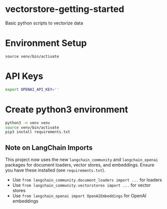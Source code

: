 # vectorstore-getting-started
Basic python scripts to vectorize data


# Environment Setup
```
source venv/bin/activate
```
# API Keys
```bash
export OPENAI_API_KEY=''
```
# Create python3 environment
```bash
python3 -m venv venv
source venv/bin/activate
pip3 install requirements.txt
```

## Note on LangChain Imports
This project now uses the new `langchain_community` and `langchain_openai` packages for document loaders, vector stores, and embeddings. Ensure you have these installed (see `requirements.txt`).

- Use `from langchain_community.document_loaders import ...` for loaders
- Use `from langchain_community.vectorstores import ...` for vector stores
- Use `from langchain_openai import OpenAIEmbeddings` for OpenAI embeddings
